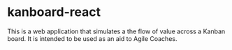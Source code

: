 # kanboard-react
This is a web application that simulates a the flow of value across a Kanban board. It is intended to be used as an aid to Agile Coaches.
